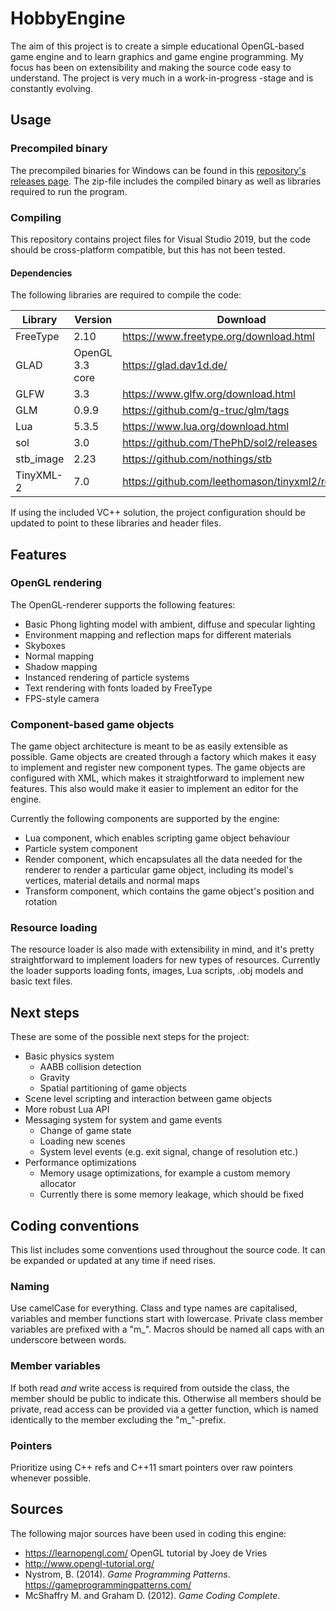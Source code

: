 # HobbyEngine

The aim of this project is to create a simple educational OpenGL-based game engine and to learn graphics and game engine programming. My focus has been on extensibility and making the source code easy to understand. The project is very much in a work-in-progress -stage and is constantly evolving.

## Usage

### Precompiled binary

The precompiled binaries for Windows can be found in this [repository's releases page](https://github.com/elidepa/HobbyEngine/releases). The zip-file includes the compiled binary as well as libraries required to run the program.

### Compiling

This repository contains project files for Visual Studio 2019, but the code should be cross-platform compatible, but this has not been tested.

#### Dependencies

The following libraries are required to compile the code:

| Library   | Version         | Download                                         |
|-----------|-----------------|--------------------------------------------------|
| FreeType  | 2.10            | https://www.freetype.org/download.html           |
| GLAD      | OpenGL 3.3 core | https://glad.dav1d.de/                           |
| GLFW      | 3.3             | https://www.glfw.org/download.html               |
| GLM       | 0.9.9           | https://github.com/g-truc/glm/tags               |
| Lua       | 5.3.5           | https://www.lua.org/download.html                |
| sol       | 3.0             | https://github.com/ThePhD/sol2/releases          |
| stb_image | 2.23            | https://github.com/nothings/stb                  |
| TinyXML-2 | 7.0             | https://github.com/leethomason/tinyxml2/releases |

If using the included VC++ solution, the project configuration should be updated to point to these libraries and header files.

## Features

### OpenGL rendering

The OpenGL-renderer supports the following features:

- Basic Phong lighting model with ambient, diffuse and specular lighting
- Environment mapping and reflection maps for different materials
- Skyboxes
- Normal mapping
- Shadow mapping
- Instanced rendering of particle systems
- Text rendering with fonts loaded by FreeType
- FPS-style camera

### Component-based game objects

The game object architecture is meant to be as easily extensible as possible. Game objects are created through a factory which makes it easy to implement and register new component types. The game objects are configured with XML, which makes it straightforward to implement new features. This also would make it easier to implement an editor for the engine.

Currently the following components are supported by the engine:

- Lua component, which enables scripting game object behaviour
- Particle system component
- Render component, which encapsulates all the data needed for the renderer to render a particular game object, including its model's vertices, material details and normal maps
- Transform component, which contains the game object's position and rotation

### Resource loading

The resource loader is also made with extensibility in mind, and it's pretty straightforward to implement loaders for new types of resources. Currently the loader supports loading fonts, images, Lua scripts, .obj models and basic text files.

## Next steps

These are some of the possible next steps for the project:

- Basic physics system
  - AABB collision detection
  - Gravity
  - Spatial partitioning of game objects
- Scene level scripting and interaction between game objects
- More robust Lua API
- Messaging system for system and game events
  - Change of game state
  - Loading new scenes
  - System level events (e.g. exit signal, change of resolution etc.)
- Performance optimizations
  - Memory usage optimizations, for example a custom memory allocator
  - Currently there is some memory leakage, which should be fixed

## Coding conventions

This list includes some conventions used throughout the source code. It can be expanded or updated at any time if need rises.

### Naming

Use camelCase for everything. Class and type names are capitalised, variables and member functions start with lowercase. Private class member variables are prefixed with a "m_". Macros should be named all caps with an underscore between words.

### Member variables

If both read _and_ write access is required from outside the class, the member should be public to indicate this. Otherwise all members should be private, read access can be provided via a getter function, which is named identically to the member excluding the "m_"-prefix.

### Pointers

Prioritize using C++ refs and C++11 smart pointers over raw pointers whenever possible.

## Sources

The following major sources have been used in coding this engine:

- https://learnopengl.com/ OpenGL tutorial by Joey de Vries
- http://www.opengl-tutorial.org/
- Nystrom, B. (2014). _Game Programming Patterns_. https://gameprogrammingpatterns.com/
- McShaffry M. and Graham D. (2012). _Game Coding Complete_.
